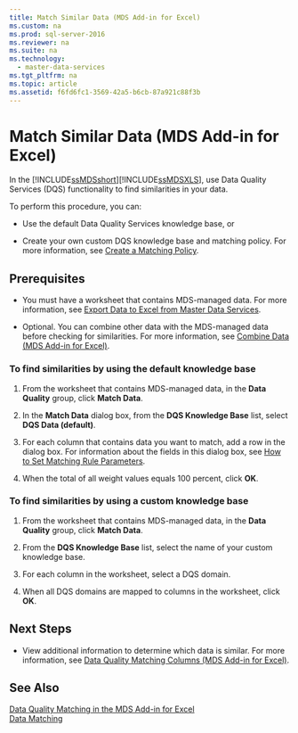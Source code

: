 ```yaml
---
title: Match Similar Data (MDS Add-in for Excel)
ms.custom: na
ms.prod: sql-server-2016
ms.reviewer: na
ms.suite: na
ms.technology: 
  - master-data-services
ms.tgt_pltfrm: na
ms.topic: article
ms.assetid: f6fd6fc1-3569-42a5-b6cb-87a921c88f3b
---
```

# Match Similar Data (MDS Add-in for Excel)
  In the [!INCLUDE[ssMDSshort](../../Topics/TopicNameContainA/includes/ssMDSshort_md.md)][!INCLUDE[ssMDSXLS](../../Topics/TopicNameContainA/includes/ssMDSXLS_md.md)], use Data Quality Services (DQS) functionality to find similarities in your data.  
  
 To perform this procedure, you can:  
  
-   Use the default Data Quality Services knowledge base, or  
  
-   Create your own custom DQS knowledge base and matching policy. For more information, see [Create a Matching Policy](../../Topics/TopicNameContainA/Create-a-Matching-Policy.md).  
  
## Prerequisites  
  
-   You must have a worksheet that contains MDS-managed data. For more information, see [Export Data to Excel from Master Data Services](../../Topics/TopicNameNotContainA/Export-Data-to-Excel-from-Master-Data-Services.md).  
  
-   Optional. You can combine other data with the MDS-managed data before checking for similarities. For more information, see [Combine Data &#40;MDS Add-in for Excel&#41;](../../Topics/TopicNameNotContainA/Combine-Data--MDS-Add-in-for-Excel-.md).  
  
### To find similarities by using the default knowledge base  
  
1.  From the worksheet that contains MDS-managed data, in the **Data Quality** group, click **Match Data**.  
  
2.  In the **Match Data** dialog box, from the **DQS Knowledge Base** list, select **DQS Data (default)**.  
  
3.  For each column that contains data you want to match, add a row in the dialog box. For information about the fields in this dialog box, see [How to Set Matching Rule Parameters](../../Topics/TopicNameContainA/Create-a-Matching-Policy.md#MatchingRules).  
  
4.  When the total of all weight values equals 100 percent, click **OK**.  
  
### To find similarities by using a custom knowledge base  
  
1.  From the worksheet that contains MDS-managed data, in the **Data Quality** group, click **Match Data**.  
  
2.  From the **DQS Knowledge Base** list, select the name of your custom knowledge base.  
  
3.  For each column in the worksheet, select a DQS domain.  
  
4.  When all DQS domains are mapped to columns in the worksheet, click **OK**.  
  
## Next Steps  
  
-   View additional information to determine which data is similar. For more information, see [Data Quality Matching Columns &#40;MDS Add-in for Excel&#41;](../../Topics/TopicNameNotContainA/Data-Quality-Matching-Columns--MDS-Add-in-for-Excel-.md).  
  
## See Also  
 [Data Quality Matching in the MDS Add-in for Excel](../../Topics/TopicNameNotContainA/Data-Quality-Matching-in-the-MDS-Add-in-for-Excel.md)   
 [Data Matching](../../Topics/TopicNameNotContainA/Data-Matching.md)  
  
  
